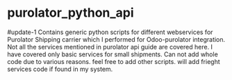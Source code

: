 # purolator_python_api
#update-1
Contains generic python scripts for different webservices for Purolator Shipping carrier which I performed for Odoo-purolator integration.
Not all the services mentioned in purolator api guide are covered here.
I have covered only basic services for small shipments.
Can not add whole code due to various reasons.
feel free to add other scripts.
will add frieght services code if found in my system.
